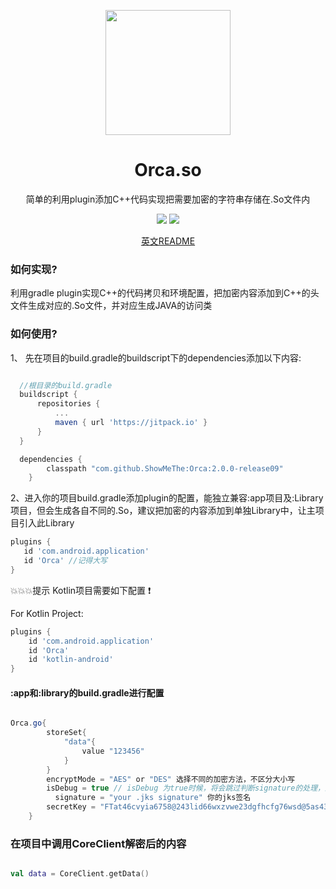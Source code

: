   
   
   
   
   <p align="center"><a href="https://github.com/ShowMeThe/Orca" target="_blank"><img width="200"src="https://github.com/ShowMeThe/Orca/blob/master/logo_cover.png"></a></p>
   <h1 align="center">Orca.so</h1>
   <p align="center">简单的利用plugin添加C++代码实现把需要加密的字符串存储在.So文件内</p>
   
   <p align="center">
   <a href="https://github.com/ShowMeThe/Orca"><img src = "https://img.shields.io/badge/Project-Orca.So-orange"></a>
   <img src = "https://img.shields.io/badge/Verion-2.0.0%2B-blue"></a>
   </p>
   
   
   <p align = "center">
     <a href="https://github.com/ShowMeThe/Orca/edit/master/README.md">英文README</a>
   </p>
   
   ### 如何实现?
   
   利用gradle plugin实现C++的代码拷贝和环境配置，把加密内容添加到C++的头文件生成对应的.So文件，并对应生成JAVA的访问类
   
   
  ### 如何使用?
   
 1、 先在项目的build.gradle的buildscript下的dependencies添加以下内容:
  ```gradle
  
    //根目录的build.gradle
    buildscript {
  		repositories {
  			...
  			maven { url 'https://jitpack.io' }
  		}
  	}

    dependencies {
          classpath "com.github.ShowMeThe:Orca:2.0.0-release09"
      }
  
  ```
 2、进入你的项目build.gradle添加plugin的配置，能独立兼容:app项目及:Library项目，但会生成各自不同的.So，建议把加密的内容添加到单独Library中，让主项目引入此Library
 ```gradle
 plugins {
    id 'com.android.application'
    id 'Orca' //记得大写
}
 
 ```
:boom::boom::boom:提示 Kotlin项目需要如下配置 :exclamation:

For Kotlin Project:

```gradle
plugins {
    id 'com.android.application'
    id 'Orca'
    id 'kotlin-android'
}

```

#### :app和:library的build.gradle进行配置

```gradle

Orca.go{
        storeSet{
            "data"{
                value "123456"
            }
        }
        encryptMode = "AES" or "DES" 选择不同的加密方法，不区分大小写
        isDebug = true // isDebug 为true时候，将会跳过判断signature的处理，默认为false
	      signature = "your .jks signature" 你的jks签名
        secretKey = "FTat46cvyia6758@243lid66wxzvwe23dgfhcfg76wsd@5as431aq1256dsaa211" //默认加密的加密秘钥
    }

```

### 在项目中调用CoreClient解密后的内容

```kotlin

val data = CoreClient.getData()


```




 
